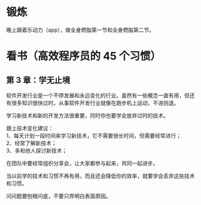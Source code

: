 # 锻炼

晚上跟着乐动力（app），做全身燃脂第一节和全身燃脂第二节。

# 看书（高效程序员的 45 个习惯）

## 第 3 章：学无止境

软件开发行业是一个不停发展和永远变化的行业。虽然有一些概念一直有用，但还有很多知识很快过时。从事软件开发行业就像在跑步机上运动，不进则退。

学习新技术和新的开发方法很重要，同时你也要学会放弃过时的技术。

跟上技术变化建议：  
1、每天计划一段时间来学习新技术，它不需要很长时间，但需要经常进行；  
2、经常了解新技术；  
3、多和他人探讨新技术；

在团队中要经常组织分享会，让大家都参与起来，共同一起进步。

当以前学的技术和习惯不再有用，而且还会降低你的效率，就要学会丢弃这些技术和习惯。

问问题要刨根问底，不要只弄明白表面原因。
